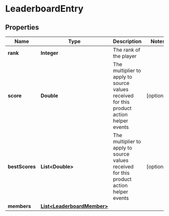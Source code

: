 

# LeaderboardEntry


## Properties

Name | Type | Description | Notes
------------ | ------------- | ------------- | -------------
**rank** | **Integer** | The rank of the player | 
**score** | **Double** | The multiplier to apply to source values received for this product action helper events |  [optional]
**bestScores** | **List&lt;Double&gt;** | The multiplier to apply to source values received for this product action helper events |  [optional]
**members** | [**List&lt;LeaderboardMember&gt;**](LeaderboardMember.md) |  | 



